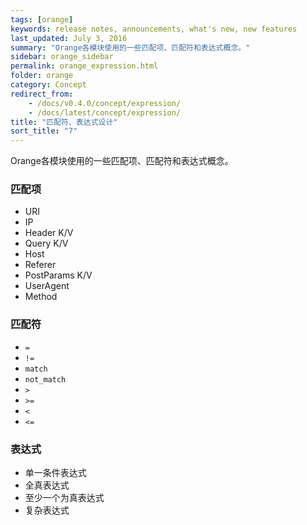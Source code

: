 ```yaml
---
tags: [orange]
keywords: release notes, announcements, what's new, new features
last_updated: July 3, 2016
summary: "Orange各模块使用的一些匹配项、匹配符和表达式概念。"
sidebar: orange_sidebar
permalink: orange_expression.html
folder: orange
category: Concept
redirect_from:
    - /docs/v0.4.0/concept/expression/
    - /docs/latest/concept/expression/
title: "匹配符、表达式设计"
sort_title: "7"
---
```



Orange各模块使用的一些匹配项、匹配符和表达式概念。

### 匹配项

- URI
- IP
- Header K/V
- Query K/V
- Host
- Referer
- PostParams K/V
- UserAgent
- Method

### 匹配符

- `=`
- `!=`
- `match`
- `not_match`
- `>`
- `>=`
- `<`
- `<=`

### 表达式

- 单一条件表达式
- 全真表达式
- 至少一个为真表达式
- 复杂表达式
